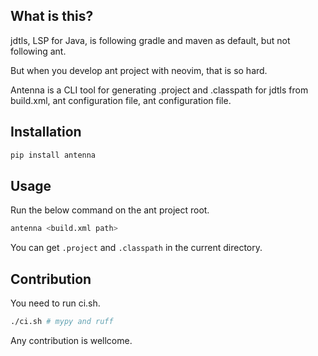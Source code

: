 ## What is this?
jdtls, LSP for Java, is following gradle and maven as default, but not following ant.

But when you develop ant project with neovim, that is so hard.

Antenna is a CLI tool for generating .project and .classpath for jdtls from build.xml, ant configuration file, ant configuration file.

## Installation
```bash
pip install antenna
```

## Usage
Run the below command on the ant project root.

```bash
antenna <build.xml path>
```
You can get `.project` and `.classpath` in the current directory.

## Contribution
You need to run ci.sh.
```bash
./ci.sh # mypy and ruff
```
Any contribution is wellcome.
